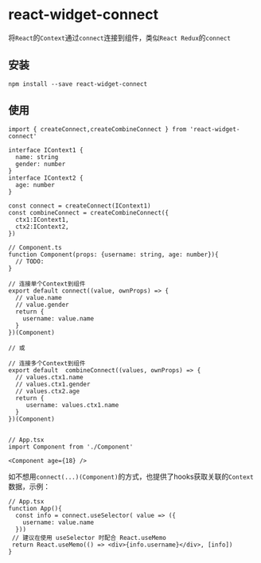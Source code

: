 # react-widget-connect
将`React`的`Context`通过`connect`连接到组件，类似`React Redux`的`connect`

## 安装

`npm install --save react-widget-connect`

## 使用

```tsx
import { createConnect,createCombineConnect } from 'react-widget-connect'

interface IContext1 {
  name: string
  gender: number
}
interface IContext2 {
  age: number
}

const connect = createConnect(IContext1)
const combineConnect = createCombineConnect({
  ctx1:IContext1,
  ctx2:IContext2,
})

// Component.ts
function Component(props: {username: string, age: number}){
  // TODO:
}

// 连接单个Context到组件
export default connect((value, ownProps) => {
  // value.name
  // value.gender
  return {
    username: value.name
  }
})(Component)

// 或

// 连接多个Context到组件
export default  combineConnect((values, ownProps) => {
  // values.ctx1.name
  // values.ctx1.gender
  // values.ctx2.age
  return {
     username: values.ctx1.name
  }
})(Component)


// App.tsx
import Component from './Component'

<Component age={18} />

```

如不想用`connect(...)(Component)`的方式，也提供了hooks获取关联的`Context`数据，示例：

```tsx
// App.tsx
function App(){
  const info = connect.useSelector( value => ({
    username: value.name
  }))
 // 建议在使用 useSelector 时配合 React.useMemo
 return React.useMemo(() => <div>{info.username}</div>, [info])
}

```


